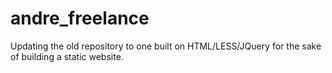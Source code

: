 # andre_freelance
Updating the old repository to one built on HTML/LESS/JQuery for the sake of building a static website.
